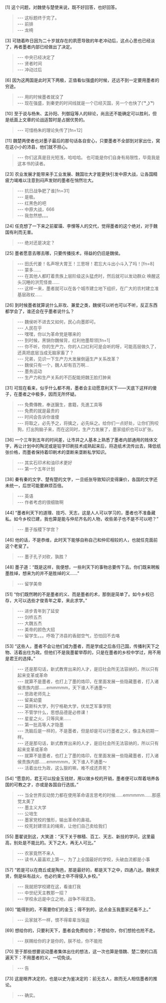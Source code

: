 
[1] 这个问题，对魏使与楚使来说，既不好回答，也好回答。
>--- 这标题终于完了。<br>
>--- 前排<br>
>--- 龙椅<br>

[3] 可随着昨日因为二十岁就存在的夙愿导致的年老冲动后，这点心思也已经淡了，再者墨者内部已经做出了决定。
>--- 中央已经决定了<br>
>--- 贤者时间<br>
>--- 冲动过后<br>

[6] 因为这两国是此时天下两极，正值看似强盛的时候，还远不到一定要用墨者的穷途。
>--- 用的时候墨者就没了<br>
>--- 现在强盛，到秦吏的时间线就是一个已经灭国，另一个也快了( ͡° ͜ʖ ͡°)<br>

[10] 至于说与杨朱、孟孙阳、列御寇等人的辩论，尚且还不能确定可以胜利，但是纸面上文章的论战适暂时是占据优势的。
>--- 可惜杨朱的理论失传了[fn=12]<br>

[11] 魏楚两使者也对墨子最后的那句话各自安心，只要墨者不全部到对家出仕，窝在这小小的沛县，他们就不担心。
>--- 你们这真是目光短浅，哈哈哈。
也可能是你们自身有局限性，毕竟我是这本书的读者。<br>

[23] 农业发展才能带来手工业发展、魏国壮大才能更快引发中原大战，让各国精疲力竭难以注意到闷声发财的墨者在悄然壮大。
>--- 抗日战争肥了谁[fn=31]<br>
>--- 是极。<br>
>--- 红黑色的吧<br>
>--- 中原大战，666<br>
>--- 我忽然想。。。<br>

[24] 任克想了一下来之前翟璜、李悝等人的交代，觉得墨者的这个绝对，对于魏国有利而无害。
>--- 绝对还是决定？<br>

[25] 墨者愿意去哪去哪，只要传播技术，得益的仍旧是魏侯。
>--- 田氏代姜！名声呀大胃王！三思呀！君忘大斗出小斗入了吗！[fn=8]<br>
>--- 蒙多……<br>
>--- 在其他人都盯着贵族上层阶级这头猛虎时，然后就可以发动群众 唤醒这头沉睡的洪荒怪兽……<br>
>--- 这样一来，墨者就可以在各个城市建立地下组织，在广大的农村建立准基层政权……<br>

[26] 到时候墨者就算说什么非攻、兼爱之类，魏侯可以听也可以不听，反正东西都学会了，谁还会在乎墨者说什么？
>--- 魏侯听不进去又如何，民心向墨即可。<br>
>--- 人民在乎<br>
>--- 嘿嘿，你以为革命党是哪来的<br>
>--- 到时候，黑锅你魏候背，红利他墨帮领[fn=1]<br>
>--- 你不听，你的生产力，你的人口红利可是会听的呀，可能高层做久了，还真把底层当成无脑家畜了？<br>
>--- 兄弟，见识一下生产力大发展倒逼生产关系改革？<br>
>--- 魏侯只有一个，魏人却有百万啊...<br>
>--- 墨务运动<br>
>--- 生产力和生产关系的不匹配能把魏王脸打肿来<br>

[31] 可现在看来，似乎什么都不用，墨者会主动愿意利天下——天底下这样的傻子，在墨者之中极多，因而无所怀疑。
>--- 免費傳教，奉送醫生，書籍，先進工具等<br>
>--- 免费的就是最贵的<br>
>--- 时间会告诉你谁傻<br>
>--- 将取之，必先予之，将擒之，必先纵之。给你们一点好处，让你们狗咬狗，打出狗脑子来，而在这同时，生产力发展了，墨家组织也可以扩张。<br>

[36] 一个三年到五年的时间差，让市井之人基本上熟悉了墨者内部通用的贱体文字，再让计划中的陶泥或是铅字印刷技术成熟起来后，将造纸术流传出去，降低纸张价格，而墨者保持着印刷术的垄断来垄断私学知识。
>--- 其实石印术和油印术更好<br>
>--- 第一个五年计划<br>

[38] 秦有秦的文字、楚有楚的文字，一旦纸张导致知识变得廉价，各国的文字还未统一，后世可能要麻烦百倍。
>--- 英语<br>
>--- 作者考虑的很细致啊<br>

[44] “墨者利天下的道理、技巧、天志，这是人人可以学习的，墨者也不准备藏私。如今乡校已建，我也算是能与仲尼齐名的人物，收些弟子也不是不可以吧？”
>--- 墨子版稷下学宫？<br>

[46] 他的话，不是恭维，此时天下能够自称自己和仲尼相较的人，也就任克面前这个老叟了。
>--- 墨子孔子对砍，孰胜？<br>

[48] 墨子道：“既是这样，我便想，一些利天下的事物总要传下去。你们既来聘叛墨胜绰，想来为的并不是胜绰的义……”
>--- 留学美帝<br>

[51] “你们既然聘的不是墨者的义、而是墨者的术，那倒是简单了。如今乡校已存，大可以选些才俊青年之辈，来此求学。”
>--- 进步青年到了延安<br>
>--- 剑桥五杰<br>
>--- 大魏五杰<br>
>--- 美帝的颜色大招<br>
>--- 留学生。。。呼吸了沛县的香甜空气，恐怕回不去咯<br>

[53] “这些人，墨者不会让他们成为墨者，而是学成之后各归己国，传播利天下之物、活着出仕为政。但他们不是我墨翟举荐的，只是在墨者的乡校中学过，用不用是君王的选择。”
>--- 还是那句话，新式教育出来的人才，是旧社会所无法容纳的，所以只有起来变革或革命<br>
>--- 就算不是墨者，也打上了墨的烙印，在里面发展一些隐藏墨者，打入诸侯贵族内部……emmmmm，天下谁人不通墨～<br>
>--- 思政老师先上<br>
>--- 留美幼童<br>
>--- 莫斯科大学，列宁格勒大学，伏龙芝军事学院<br>
>--- 不管学什么，思想品德是必修课！<br>
>--- 星星之火，只等风来……<br>
>--- 第一批高等人才隐墨<br>
>--- 洗脑后是一样的，不是墨者，但是却是可以行墨者之义，像主角初期一样。<br>
>--- 还是那句话，新式教育出来的人才，是旧社会所无法容纳的，所以只有起来变革或革命<br>
>--- 就算不是墨者，也打上了墨的烙印，在里面发展一些隐藏墨者，打入诸侯贵族内部……emmmmm，天下谁人不通墨～<br>
>--- 活着出仕为政，这么狠的嘛，难不成还弄死？<br>

[54] “愿意的，君王可以投金玉钱财，用以做乡校的开销，墨者便可以帮着培养各国的可教之才，亦或是各国自行选拔。”
>--- 当全世界反动势力都在使用革命语言思考的时候……emmmmm……那感觉太美了<br>
>--- 墨主义大学<br>
>--- 公培生<br>
>--- 墨家党校的雏形，输出革命的鼻祖。<br>
>--- 绞死封建领主的绳索，让他们自己卖给我们<br>

[55] 墨翟说到这，大笑道：“天下关于稼穑、百工、天志、新技的学问，这里最高，别处是不能比的。天下之大，再无人可比。”
>--- 农家竟然不来人<br>
>--- 读书人最喜欢上第一，为了上全国最好的学校，头破血流都是小事<br>

[57] “若是可以在商丘或是陶邑，那是最好的，都是天下之中，四通八达。魏侯求贤，倒是纵有战火，也必约束士卒不得侵入乡校。”
>--- 我就把学校建在这，看谁打我<br>
>--- 中世纪天主教那一招？<br>
>--- 学校永远是中立之地，战争不得波及。<br>

[60] “能得到的，不需要你们的金玉；得不到的，这点金玉我墨家还看不上。”
>--- 云家就不一样，恨不得辈辈当强盗<br>

[69] 想给你的，只要利天下，墨者会免费给你；不想给你，你们想抢也抢不走。
>--- 朕赐给你的才是你的，朕不给，你不能抢<br>

[70] 至于那些想要说动墨者集体出仕的想法，这一次也算是借魏、楚二使的口高遍天下：不用墨者的义，一切免谈。
>--- 告<br>

[73] 这是眼界决定的，也是以史为鉴决定的：前无古人，故而无人相信墨者的推论。
>--- 确实。<br>
